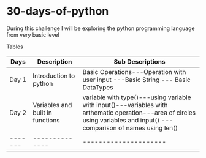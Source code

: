 # 30-days-of-python
During this challenge I will be exploring the python programming language from very basic level

Tables 

| Days | Description |Sub Descriptions|
| -------|--------------|-----|
| Day 1   | Introduction to python |Basic Operations---Operation with user input ---Basic String --- Basic DataTypes
| Day 2   | Variables and built in functions |variable with type()---using variable with input()---variables with arthematic operation---area of circles using variables and input() --- comparison of names using len()
| -------|--------------|---------------------|
